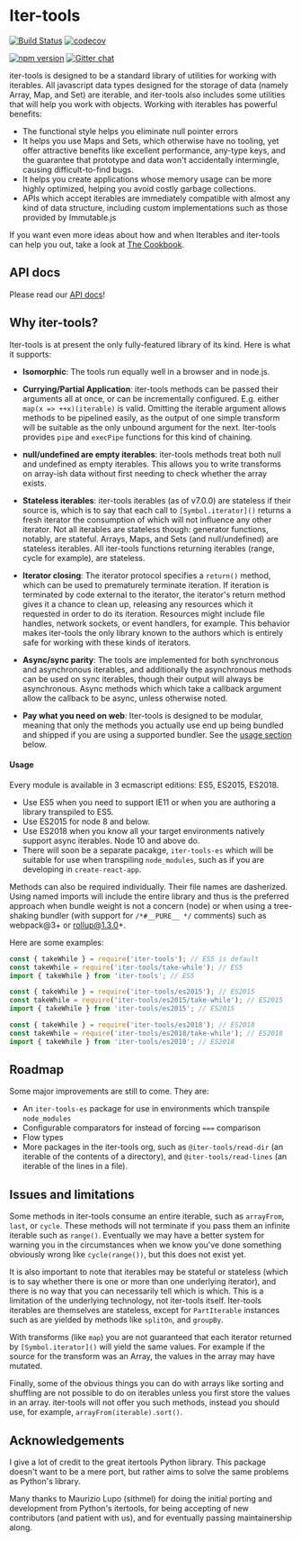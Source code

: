 # Iter-tools

[![Build Status](https://travis-ci.org/iter-tools/iter-tools.svg?branch=master)](https://travis-ci.org/iter-tools/iter-tools)
[![codecov](https://codecov.io/gh/iter-tools/iter-tools/branch/master/graph/badge.svg)](https://codecov.io/gh/iter-tools/iter-tools)

[![npm version](https://img.shields.io/npm/v/iter-tools.svg)](https://www.npmjs.com/package/iter-tools)
[![Gitter chat](https://badges.gitter.im/gitterHQ/gitter.png)](https://gitter.im/iter-tools/community)

iter-tools is designed to be a standard library of utilities for working with iterables. All javascript data types designed for the storage of data (namely Array, Map, and Set) are iterable, and iter-tools also includes some utilities that will help you work with objects. Working with iterables has powerful benefits:

- The functional style helps you eliminate null pointer errors
- It helps you use Maps and Sets, which otherwise have no tooling, yet offer attractive benefits like excellent performance, any-type keys, and the guarantee that prototype and data won't accidentally intermingle, causing difficult-to-find bugs.
- It helps you create applications whose memory usage can be more highly optimized, helping you avoid costly garbage collections.
- APIs which accept iterables are immediately compatible with almost any kind of data structure, including custom implementations such as those provided by Immutable.js

If you want even more ideas about how and when Iterables and iter-tools can help you out, take a look at [The Cookbook](https://github.com/iter-tools/iter-tools/blob/master/COOKBOOK.md).

## API docs

Please read our [API docs](https://github.com/iter-tools/iter-tools/blob/v7.0.0-rc.0/API.md)!

## Why iter-tools?

Iter-tools is at present the only fully-featured library of its kind. Here is what it supports:

- **Isomorphic**: The tools run equally well in a browser and in node.js.

- **Currying/Partial Application**: iter-tools methods can be passed their arguments all at once, or can be incrementally configured. E.g. either `map(x => ++x)(iterable)` is valid. Omitting the iterable argument allows methods to be pipelined easily, as the output of one simple transform will be suitable as the only unbound argument for the next. Iter-tools provides `pipe` and `execPipe` functions for this kind of chaining.

- **null/undefined are empty iterables**: iter-tools methods treat both null and undefined as empty iterables. This allows you to write transforms on array-ish data without first needing to check whether the array exists.

- **Stateless iterables**: iter-tools iterables (as of v7.0.0) are stateless if their source is, which is to say that each call to `[Symbol.iterator]()` returns a fresh iterator the consumption of which will not influence any other iterator. Not all iterables are stateless though: generator functions, notably, are stateful. Arrays, Maps, and Sets (and null/undefined) are stateless iterables. All iter-tools functions returning iterables (range, cycle for example), are stateless.

- **Iterator closing**: The iterator protocol specifies a `return()` method, which can be used to prematurely terminate iteration. If iteration is terminated by code external to the iterator, the iterator's return method gives it a chance to clean up, releasing any resources which it requested in order to do its iteration. Resources might include file handles, network sockets, or event handlers, for example. This behavior makes iter-tools the only library known to the authors which is entirely safe for working with these kinds of iterators.

- **Async/sync parity**: The tools are implemented for both synchronous and asynchronous iterables, and additionally the asynchronous methods can be used on sync iterables, though their output will always be asynchronous. Async methods which which take a callback argument allow the callback to be async, unless otherwise noted.

- **Pay what you need on web**: Iter-tools is designed to be modular, meaning that only the methods you actually use end up being bundled and shipped if you are using a supported bundler. See the [usage section](#usage) below.

#### Usage

Every module is available in 3 ecmascript editions: ES5, ES2015, ES2018.

- Use ES5 when you need to support IE11 or when you are authoring a library transpiled to ES5.
- Use ES2015 for node 8 and below.
- Use ES2018 when you know all your target environments natively support async iterables. Node 10 and above do.
- There will soon be a separate pacakge, `iter-tools-es` which will be suitable for use when transpiling `node_modules`, such as if you are developing in `create-react-app`.

Methods can also be required individually. Their file names are dasherized. Using named imports will include the entire library and thus is the preferred approach when bundle weight is not a concern (node) or when using a tree-shaking bundler (with support for `/*#__PURE__ */` comments) such as webpack@3+ or rollup@1.3.0+.

Here are some examples:

```js
const { takeWhile } = require('iter-tools'); // ES5 is default
const takeWhile = require('iter-tools/take-while'); // ES5
import { takeWhile } from 'iter-tools'; // ES5

const { takeWhile } = require('iter-tools/es2015'); // ES2015
const takeWhile = require('iter-tools/es2015/take-while'); // ES2015
import { takeWhile } from 'iter-tools/es2015'; // ES2015

const { takeWhile } = require('iter-tools/es2018'); // ES2018
const takeWhile = require('iter-tools/es2018/take-while'); // ES2018
import { takeWhile } from 'iter-tools/es2018'; // ES2018
```

## Roadmap

Some major improvements are still to come. They are:

- An `iter-tools-es` package for use in environments which transpile `node_modules`
- Configurable comparators for instead of forcing `===` comparison
- Flow types
- More packages in the iter-tools org, such as `@iter-tools/read-dir` (an iterable of the contents of a directory), and `@iter-tools/read-lines` (an iterable of the lines in a file).

## Issues and limitations

Some methods in iter-tools consume an entire iterable, such as `arrayFrom`, `last`, or `cycle`. These methods will not terminate if you pass them an infinite iterable such as `range()`. Eventually we may have a better system for warning you in the circumstances when we know you've done something obviously wrong like `cycle(range())`, but this does not exist yet.

It is also important to note that iterables may be stateful or stateless (which is to say whether there is one or more than one underlying iterator), and there is no way that you can necessarily tell which is which. This is a limitation of the underlying technology, not iter-tools itself. Iter-tools iterables are themselves are stateless, except for `PartIterable` instances such as are yielded by methods like `splitOn`, and `groupBy`.

With transforms (like `map`) you are not guaranteed that each iterator returned by `[Symbol.iterator]()` will yield the same values. For example if the source for the transform was an Array, the values in the array may have mutated.

Finally, some of the obvious things you can do with arrays like sorting and shuffling are not possible to do on iterables unless you first store the values in an array. iter-tools will not offer you such methods, instead you should use, for example, `arrayFrom(iterable).sort()`.

## Acknowledgements

I give a lot of credit to the great itertools Python library. This package doesn't want to be a mere port, but rather aims to solve the same problems as Python's library.

Many thanks to Maurizio Lupo (sithmel) for doing the initial porting and development from Python's itertools, for being accepting of new contributors (and patient with us), and for eventually passing maintainership along.
